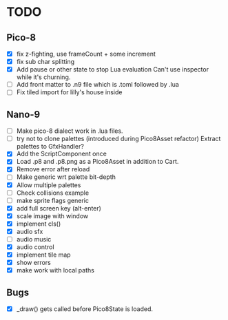 # TODO
## Pico-8
- [x] fix z-fighting, use frameCount + some increment
- [x] fix sub char splitting
- [x] Add pause or other state to stop Lua evaluation
      Can't use inspector while it's churning.
- [ ] Add front matter to .n9 file which is .toml followed by .lua
- [ ] Fix tiled import for lilly's house inside

## Nano-9
- [ ] Make pico-8 dialect work in .lua files.
- [ ] try not to clone palettes (introduced during Pico8Asset refactor)
      Extract palettes to GfxHandler?
- [x] Add the ScriptComponent once
- [x] Load .p8 and .p8.png as a Pico8Asset in addition to Cart.
- [x] Remove error after reload
- [ ] Make generic wrt palette bit-depth
- [x] Allow multiple palettes
- [ ] Check collisions example
- [ ] make sprite flags generic
- [x] add full screen key (alt-enter)
- [x] scale image with window
- [x] implement cls()
- [x] audio sfx
- [ ] audio music
- [x] audio control
- [x] implement tile map
- [x] show errors
- [x] make work with local paths

## Bugs
- [x] _draw() gets called before Pico8State is loaded.
